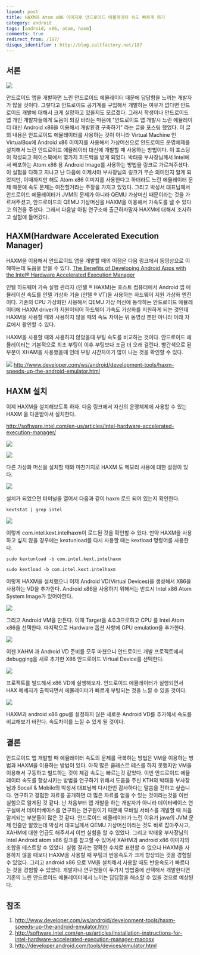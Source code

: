 ```yaml
---
layout: post
title: HAXM와 Atom x86 이미지로 안드로이드 에뮬레이터 속도 빠르게 하기
category: android
tags: [android, x86, atom, haxm]
comments: true
redirect_from: /187/
disqus_identifier : http://blog.saltfactory.net/187
---
```


## 서론

![](http://asset.blog.hibrainapps.net/saltfactory/images/292fc306-95d5-41cc-a7a9-dc4ec1126e35)

안드로이드 앱을 개발하면 느린 안드로이드 에뮬레이터 때문에 답답함을 느끼는 개발자가 많을 것이다. 그렇다고 안드로이드 공기계를 구입해서 개발하는 여유가 없다면 안드로이드 개발에 대해서 크게 실망하고 있을지도 모르겠다. 그래서 학생이나 안드로이드 앱 개인 개발자들에게 도움이 되길 바라는 마음에 "안드로이드 앱 개발시 느린 에뮬레이터 대신 Android x86을 이용해서 개발환경 구축하기" 라는 글을 포스팅 했었다. 이 글의 내용은 안드로이드 에뮬레이터를 사용하는 것이 아니라 Virtual Machine 인 VirtualBox에 Android x86 이미지를 사용해서 가상머신으로 안드로이드 운영체제를 설치해서 느린 안드로이드 에뮬레이터 대신에 개발할 때 사용하는 방법이다. 이 포스팅이 작성되고 페이스북에서 몇가지 피드백을 받게 되었다. 박태웅 부사장님께서 Intel에서 배포하는 Atom x86 용  Android Image를 사용하는 방법을 링크로 가르쳐주셨다. 이 실험을 다하고 지나고 난 다음에 이제서야 부사장님의 링크가 무슨 의미인지 알게 되었지만,  이때까지만 해도 Atom x86 이미지를 사용한다고 하더라도 느린 에뮬레이터 문제 때문에 속도 문제는 여전할거라는 주장을 가지고 있었다. 그리고 박성서 대표님께서 안드로이드 에뮬레이터가 JVM의 문제가 아니라 QEMU 가상머신 때문이라는 것을  가르쳐주셨고, 안드로이드의 QEMU 가상머신을 HAXM을 이용해서 가속도를 낼 수 있다고 의견을 주셨다. 그래서 다음날 아침 연구소에 출근하자말자 HAXM에 대해서 조사하고 실험에 들어갔다.

<!--more-->

## HAXM(Hardware Accelerated Execution Manager)

HAXM을 이용해서 안드로이드 앱을 개발할 때의 이점은 다음 링크에서 동영상으로 이해하는데 도움을 받을 수 있다.
[The Benefits of Developing Android Apps with the Intel® Hardware Accelerated Execution Manager](http://software.intel.com/en-us/video/the-benefits-of-developing-android-apps-with-the-intel-hardware-accelerated-execution-manager?&CCID=20214700204366378&QTR=ZZf201208300721490Za20214700Zg255Zw0Zm0Zc204366378Zs8986ZZ&CLK=173120906181523222&WT.qs_dlk=UElJ1QrIZ2MAAAGsXmcAAAAn&&exp=y)


인텔 하드웨어 가속 실행 관리자 (인텔 ® HAXM)는 호스트 컴퓨터에서 Android 앱 에뮬레이션 속도를 인텔 가상화 기술 (인텔 ® VT)을 사용하는 하드웨어 지원 가상화 엔진이다. 기존의 CPU 가상화만 사용해서 QEMU 가상 머신에 동작하는 안드로이드 에뮬레이터에 HAXM driver가 지원이되어 하드웨어 가속도 가상화를 지원하게 되는 것인데 HAXM을 사용할 때와 사용하지 않을 때의 속도 차이는 위 동영상 뿐만 아니라 아래 자료에서 활인할 수 있다.

HAXM을 사용할 때와 사용하지 않았을때 부팅 속도를 비교하는 것이다. 안드로이드 에뮬레이터는 기본적으로 최초 부팅이 이후 부팅보다 조금 더 오래 걸린다. 빨간색으로 된 부분이 XHAM을 사용했을때 인데 부팅 시간차이가 많이 나는 것을 확인할 수 있다.


![](http://asset.blog.hibrainapps.net/saltfactory/images/3b630654-d235-4322-b3a3-36b9ddd13ed3)
http://www.developer.com/ws/android/development-tools/haxm-speeds-up-the-android-emulator.html

## HAXM 설치

이제 HAXM을 설치해보도록 하자. 다음 링크에서 자신의 운영체제에 사용할 수 있는 HAXM 을 다운받아서 설치한다.

http://software.intel.com/en-us/articles/intel-hardware-accelerated-execution-manager/

![](http://asset.blog.hibrainapps.net/saltfactory/images/b99ed808-2c26-4a81-ba9a-586c73974069)

![](http://asset.blog.hibrainapps.net/saltfactory/images/abea89fe-9aed-4187-84e1-b99191576088)

다른 가상화 머신을 설치할 때와 마찬가지로 HAXM 도 메모리 사용에 대한 설정이 있다.

![](http://asset.blog.hibrainapps.net/saltfactory/images/d4e79ddc-6fdf-4cc5-9b9d-335996632e52)

설치가 되었으면 터미널을 열어서 다음과 같이 haxm 로드 되어 있는지 확인한다.

```
kextstat | grep intel
```

![](http://asset.blog.hibrainapps.net/saltfactory/images/e6f4245f-1945-42d0-bb7c-536de0bb1f6f)

이렇게 com.intel.kext.intelhaxm이 로드된 것을 확인할 수 있다.
만약 HAXM을 사용하고 싶지 않을 경우에는 kextunload를 다시 사용할 때는 kextload 명령어를 사용한다.

```
sudo kextunload -b com.intel.kext.intelhaxm
```

```
sudo kextload -b com.intel.kext.intelhaxm
```

이렇게 HAXM을 설치했으니 이제 Android VD(Virtual Devices)을 생성해서 X86을 사용하는 VD을 추가한다.
Android x86을 사용하기 위해서는 반드시 Intel x86 Atom System Image가 있어야한다.

![](http://asset.blog.hibrainapps.net/saltfactory/images/64a55394-83e8-4b7c-b1dc-6d811ee7f469)

그리고 Android VM을 만든다. 이때 Target을 4.0.3으로하고 CPU 를 Intel Atom x86을 선택한다. 마지막으로 Hardware 옵션 사항에 GPU emulation을 추가한다.

![](http://asset.blog.hibrainapps.net/saltfactory/images/570ff63c-bcd4-40bf-b115-24ab6685daa9)

이젠 XAHM 과 Android VD 준비를 모두 마쳤으니 안드로이드 개발 프로젝트에서 debugging을 새로 추가한 X86 안드로이드 Virtual Device를 선택한다.


![](http://asset.blog.hibrainapps.net/saltfactory/images/90b1787f-3173-4d45-ac12-0de5eb1e1cca)

프로젝트를 빌드해서 x86 VD에 실행해보자. 안드로이드 에뮬레이터가 실행되면서 HAX 메세지가 출력되면서 에뮬레이터가 빠르게 부팅되는 것을 느낄 수 있을 것이다.


![](http://asset.blog.hibrainapps.net/saltfactory/images/52b26773-d3ba-45f3-ac9b-daf90a0b71b0)

HAXM과 android x86 gpu를 설정하지 않은 새로운 Android VD를 추가해서 속도를 비교해보기 바란다. 속도차이를 느낄 수 있게 될 것이다.

## 결론

안드로이드 앱 개발할 때 에뮬레이터 속도의 문제를 극복하는 방법은 VM을 이용하는 방법과 HAXM을 이용하는 방법이 있다. 아직 많은 클래스르 테스를 하지 못했지만 VM을 이용해서 구동하고 빌드하는 것이 체감 속도는 빠르는것 같았다. 이번 안드로이드 에뮬레이터 속도를 향상시키는 방법을 연구하기 위해서 도움을 주신 KTH의 박태웅 부사장님과 Socail & Mobile의 박성서 대표님께 다시한번 감사하다는 말씀을 전하고 싶습니다. 연구하고 경험한 자료를 공개하면 더 많은 자료를 얻을 수 있는 것이라는것을 이번 실험으로 알게된 것 같다. 난 처음부터 앱 개발을 하는 개발자가 아니라 데이터베이스 연구실에서 데이터베이스를 연구하는 연구원이기 때문에 모바일 서비스를 개발할 때 처음 알게되는 부분들이 많은 것 같다. 안드로이드 에뮬레이터가 느린 이유가 java의 JVM 문제 인줄만 알았는데 박성서 대표님께서 QEMU 가상머신이라는 것도 바로 잡아주시고, XAHM에 대한 언급도 해주셔서 이번 실험을 할 수 있었다. 그리고 박태웅 부사장님의 Intel Android atom x86 링크를 참고할 수 있어서 XAHM과 android x86 이미지의 조합을 테스트할 수 있었다. 실험 결과는 정확한 수치로 표현할 수 없으나 HAXM을 사용하지 않을 때보다 HAXM을 사용할 때 부팅과 반응속도가 크게 향상되는 것을 경험할 수 있었다. 그리고 android x86 으로 VM을 설치해서 사용할 때도 반응속도가 빠르다는 것을 경험할 수 있었다. 개발자나 연구원들이 두가지 방법중에 선택해서 개발한다면 기존의 느린 안드로이드 에뮬레이터에서 느끼는 답답함을 해소할 수 있을 것으로 예상된다.

## 참조

1. http://www.developer.com/ws/android/development-tools/haxm-speeds-up-the-android-emulator.html
2. http://software.intel.com/en-us/articles/installation-instructions-for-intel-hardware-accelerated-execution-manager-macosx
3. http://developer.android.com/tools/devices/emulator.html
